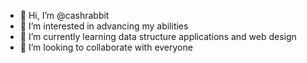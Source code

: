 - 👋 Hi, I’m @cashrabbit
- 👀 I’m interested in advancing my abilities
- 🌱 I’m currently learning data structure applications and web design
- 💞️ I’m looking to collaborate with everyone
